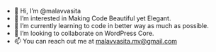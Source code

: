 - 👋 Hi, I’m @malavvasita
- 👀 I’m interested in Making Code Beautiful yet Elegant.
- 🌱 I’m currently learning to code in better way as much as possible.
- 💞️ I’m looking to collaborate on WordPress Core.
- 📫 You can reach out me at malavvasita.mv@gmail.com

<!---
malavvasita/malavvasita is a ✨ special ✨ repository because its `README.md` (this file) appears on your GitHub profile.
You can click the Preview link to take a look at your changes.
--->
